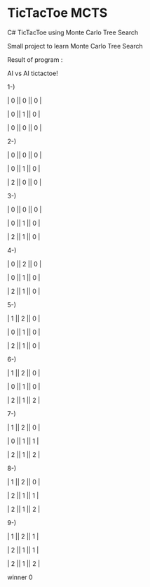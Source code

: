 # TicTacToe MCTS
C# TicTacToe using Monte Carlo Tree Search


Small project to learn Monte Carlo Tree Search

Result of program : 

AI vs AI tictactoe!

1-)

| 0 || 0 || 0 |

| 0 || 1 || 0 |

| 0 || 0 || 0 |



2-)

| 0 || 0 || 0 |

| 0 || 1 || 0 |

| 2 || 0 || 0 |



3-)

| 0 || 0 || 0 |

| 0 || 1 || 0 |

| 2 || 1 || 0 |



4-)

| 0 || 2 || 0 |

| 0 || 1 || 0 |

| 2 || 1 || 0 |



5-)

| 1 || 2 || 0 |

| 0 || 1 || 0 |

| 2 || 1 || 0 |



6-)

| 1 || 2 || 0 |

| 0 || 1 || 0 |

| 2 || 1 || 2 |



7-)

| 1 || 2 || 0 |

| 0 || 1 || 1 |

| 2 || 1 || 2 |



8-)

| 1 || 2 || 0 |

| 2 || 1 || 1 |

| 2 || 1 || 2 |



9-)

| 1 || 2 || 1 |

| 2 || 1 || 1 |

| 2 || 1 || 2 |



winner 0
